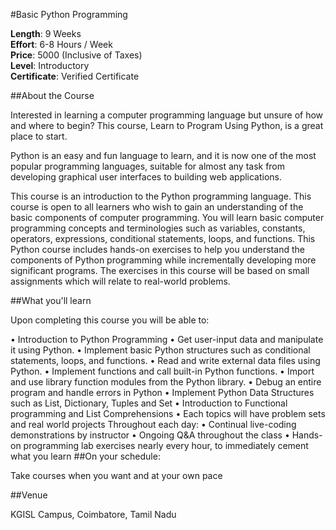 #Basic Python Programming

**Length**: 9 Weeks<br>
**Effort**:  6-8 Hours / Week<br>
**Price**: 5000 (Inclusive of Taxes)<br>
**Level**: Introductory<br>
**Certificate**: Verified Certificate 

##About the Course
<p>Interested in learning a computer programming language but unsure of how and where to begin? This course, Learn to Program Using Python, is a great place to start.</p>
<p>Python is an easy and fun language to learn, and it is now one of the most popular programming languages, suitable for almost any task from developing graphical user interfaces to building web applications.</p>
<p>This course is an introduction to the Python programming language. This course is open to all learners who wish to gain an understanding of the basic components of computer programming. You will learn basic computer programming concepts and terminologies such as variables, constants, operators, expressions, conditional statements, loops, and functions. This Python course includes hands-on exercises to help you understand the components of Python programming while incrementally developing more significant programs. The exercises in this course will be based on small assignments which will relate to real-world problems.</p>
##What you'll learn
<p>Upon completing this course you will be able to:</p>
	•	Introduction to Python Programming
	•	Get user-input data and manipulate it using Python.
	•	Implement basic Python structures such as conditional statements, loops, and functions.
	•	Read and write external data files using Python.
	•	Implement functions and call built-in Python functions.
	•	Import and use library function modules from the Python library.
	•	Debug an entire program and handle errors in Python
	•	Implement Python Data Structures such as List, Dictionary, Tuples and Set
	•	Introduction to Functional programming and List Comprehensions
	•	Each  topics will have  problem sets  and real world projects 
	Throughout each day:
	•	Continual live-coding demonstrations by instructor
	•	Ongoing Q&A throughout the class
	•	Hands-on programming lab exercises nearly every hour, to immediately cement what you learn
##On your schedule:
<p>Take courses when you want and at your own pace</p>

##Venue 
<p>KGISL Campus, Coimbatore, Tamil Nadu</p>